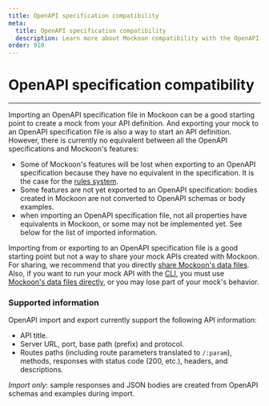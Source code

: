 ```yaml
---
title: OpenAPI specification compatibility
meta:
  title: OpenAPI specification compatibility
  description: Learn more about Mockoon compatibility with the OpenAPI specification and how to easily share your API definitions with your team
order: 910
---
```


# OpenAPI specification compatibility

---

Importing an OpenAPI specification file in Mockoon can be a good starting point to create a mock from your API definition. And exporting your mock to an OpenAPI specification file is also a way to start an API definition. However, there is currently no equivalent between all the OpenAPI specifications and Mockoon's features:

- Some of Mockoon's features will be lost when exporting to an OpenAPI specification because they have no equivalent in the specification. It is the case for the [rules system](docs:route-responses/dynamic-rules).
- Some features are not yet exported to an OpenAPI specification: bodies created in Mockoon are not converted to OpenAPI schemas or body examples.
- when importing an OpenAPI specification file, not all properties have equivalents in Mockoon, or some may not be implemented yet. See below for the list of imported information.

Importing from or exporting to an OpenAPI specification file is a good starting point but not a way to share your mock APIs created with Mockoon. For sharing, we recommend that you directly [share Mockoon's data files](docs:mockoon-data-files/sharing-mock-api-files).  
Also, if you want to run your mock API with the [CLI](/cli/), you must use [Mockoon's data files directly](/tutorials/run-mock-api-anywhere-cli/), or you may lose part of your mock's behavior.

### Supported information

OpenAPI import and export currently support the following API information:

- API title.
- Server URL, port, base path (prefix) and protocol.
- Routes paths (including route parameters translated to `/:param`), methods, responses with status code (200, etc.), headers, and descriptions.

_Import only_: sample responses and JSON bodies are created from OpenAPI schemas and examples during import.
